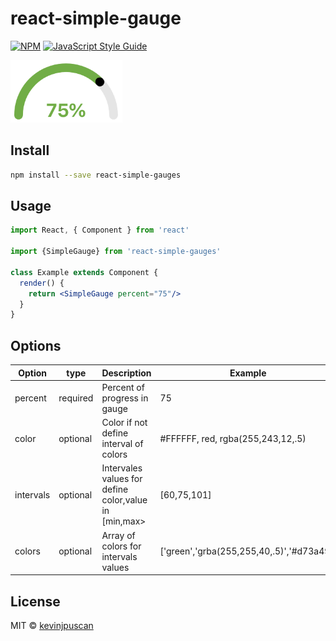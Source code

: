 # react-simple-gauge

[![NPM](https://img.shields.io/npm/v/react-simple-gauges.svg)](https://www.npmjs.com/package/react-simple-gauges) [![JavaScript Style Guide](https://img.shields.io/badge/code_style-standard-brightgreen.svg)](https://standardjs.com)

<img src="./.github/gauge.png" alt="demo" height="100">

## Install

```bash
npm install --save react-simple-gauges
```

## Usage

```jsx
import React, { Component } from 'react'

import {SimpleGauge} from 'react-simple-gauges'

class Example extends Component {
  render() {
    return <SimpleGauge percent="75"/>
  }
}
```

## Options

| Option | type | Description | Example | 
|--|--|--|--|
| percent | required | Percent of progress in gauge | 75 |
| color | optional | Color if not define interval of colors | #FFFFFF, red, rgba(255,243,12,.5) |
| intervals | optional | Intervales values for define color,value in [min,max> | [60,75,101] |
| colors | optional | Array of colors for intervals values | ['green','grba(255,255,40,.5)','#d73a49'] |
## License

MIT © [kevinjpuscan](https://github.com/kevinjpuscan)
